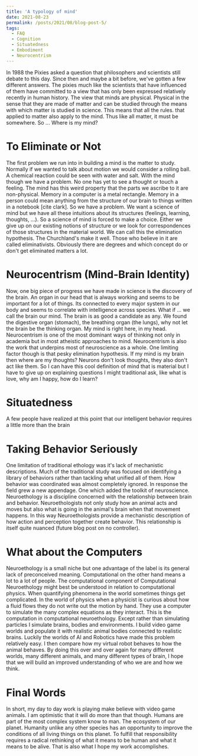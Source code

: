 ```yaml
---
title: 'A typology of mind'
date: 2021-08-23
permalink: /posts/2021/08/blog-post-5/
tags:
  - FAQ
  - Cognition
  - Situatedness
  - Embodiment
  - Neurocentrism
---
```


In 1988 the Pixies asked a question that philosophers and scientists still debate to this day. Since then and maybe a bit before,
we've gotten a few different answers. The pixies much like the scientists that have influenced of them have committed to a view
that has only been expressed relatively recently in human history. The view that minds are physical. Physical in the sense that 
they are made of matter and can be studied through the means with which matter is studied in science. This means that all the rules.
that applied to matter also apply to the mind. Thus like all matter, it must be somewhere. So ... Where is my mind?

To Eliminate or Not
===============
The first problem we run into in building a mind is the matter to study. Normally if we wanted to talk about motion we would consider a
rolling ball. A chemical reaction could be seen with water and salt. With the mind though we have a problem. No one has yet to see a thought
or touch a feeling. The mind has this weird property that the parts we ascribe to it are non-physical. Memory in a computer is a metal rectangle.
Memory in a person could mean anything from the structure of our brain to things written in a notebook [cite clark]. So we have a problem. We
want a science of mind but we have all these intuitions about its structures (feelings, learning, thoughts, ...). So a science of mind is forced to
make a choice. Either we give up on our existing notions of structure or we look for correspondences of those structures in the material world. 
We can call this the elimination hypothesis. The Churchland's make it well. Those who believe in it are called eliminativists. Obviously there are 
degrees and which concept do or don't get eliminated matters a lot.

Neurocentrism (Mind-Brain Identity)
===============
Now, one big piece of progress we have made in science is the discovery of the brain. An organ in our head that is always working and seems to
be important for a lot of things. Its connected to every major system in our body and seems to correlate with intelligence across species. What 
if ... we call the brain our mind. The brain is as good a candidate as any. We found the digestive organ (stomach), the breathing organ (the lungs),
why not let the brain be the thinking organ. My mind is right here, in my head. Neurocentrism is one of the most dominant ways of thinking not only
in academia but in most atheistic approaches to mind. Neurocentrism is also the work that underpins most of neuroscience as a whole. One limiting 
factor though is that pesky elimination hypothesis. If my mind is my brain then where are my thoughts? Neurons don't look thoughts, they also don't 
act like them. So I can have this cool definition of mind that is material but I have to give up on explaining questions I might traditional ask, like
what is love, why am I happy, how do I learn? 


Situatedness
============
A few people have realized at this point that our intelligent behavior requires a little more than the brain

Taking Behavior Seriously
==========================
One limitation of traditional ethology was it's lack of mechanistic descriptions. Much of the traditional study was
focused on identifying a library of behaviors rather than tackling what unified all of them. How behavior was 
coordinated was almost completely ignored. In response the field grew a new appendage. One which
added the toolkit of neuroscience. Neuroethology is a discipline concerned with the relationship between brain
and behavior. Neuroethologists not only study how an animal acts and moves but also what is going in the animal's
brain when that movement happens. In this way Neuroethologists provide a mechanistic description of how action and
perception together create behavior. This relationship is itself quite nuanced (future blog post on no controller).

What about the Computers
===========================
Neuroethology is a small niche but one advantage of the label is its general lack of preconceived meaning. Computational
on the other hand means a lot to a lot of people. The computational component of Computational Neuroethology might best 
be understood in relation to computational physics. When quantifying phenomena in the world sometimes things get complicated.
In the world of physics when a physicist is curious about how a fluid flows they do not write out the motion by hand. They use 
a computer to simulate the many complex equations as they interact. This is the computation in computational neuroethology. Except
rather than simulating particles I simulate brains, bodies and environments. I build video game worlds and populate it with realistic animal bodies 
connected to realistic brains. Luckily the worlds of AI and Robotics have made this problem relatively easy. I then compare how 
my virtual robot behaves to how the animal behaves. By doing this over and over again for many different worlds, many different animals,
and many different types of brain, I hope that we will build an improved understanding of who we are and how we think.

Final Words
==================
In short, my day to day work is playing make believe with video game animals.
I am optimistic that it will do more than that though. Humans are part of the most complex system know to man. The ecosystem of our planet.
Humanity unlike any other species has an opportunity to improve the conditions of all living things on this planet. To fulfill that 
responsibility requires a radical rethinking of what it means to be human and what it means to be alive. 
That is also what I hope my work accomplishes.
